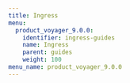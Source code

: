 ```yaml
---
title: Ingress
menu:
  product_voyager_9.0.0:
    identifier: ingress-guides
    name: Ingress
    parent: guides
    weight: 100
menu_name: product_voyager_9.0.0
---
```


